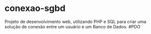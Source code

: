 # conexao-sgbd
Projeto de desenvolvimento web, utilizando PHP e SQL para criar uma solução de conexão entre um usuário e um Banco de Dados.
#PDO
